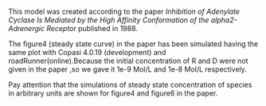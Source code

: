 

This model was created according to the paper _Inhibition of Adenylate Cyclase
Is Mediated by the High Affinity Conformation of the alpha2-Adrenergic
Receptor_ published in 1988.

The figure4 (steady state curve) in the paper has been simulated having the
same plot with Copasi 4.0.19 (development) and roadRunner(online).Because the
initial concentration of R and D were not given in the paper ,so we gave it
1e-9 Mol/L and 1e-8 Mol/L respectively.

Pay attention that the simulations of steady state concentration of species in
arbitrary units are shown for figure4 and figure6 in the paper.

